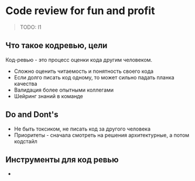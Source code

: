 # Code review for fun and profit

> TODO: I1


## Что такое кодревью, цели

Код-ревью - это процесс оценки кода другим человеком.

- Сложно оценить читаемость и понятность своего кода
- Если долго писать код одному, то может сильно падать планка качества
- Валидация более опытными коллегами
- Шейринг знаний в команде

## Do and Dont's

- Не быть токсиком, не писать код за другого человека
- Приоритеты - сначала смотреть на решения архитектурные, а потом кодстайл

## Инструменты для код ревью

- 
